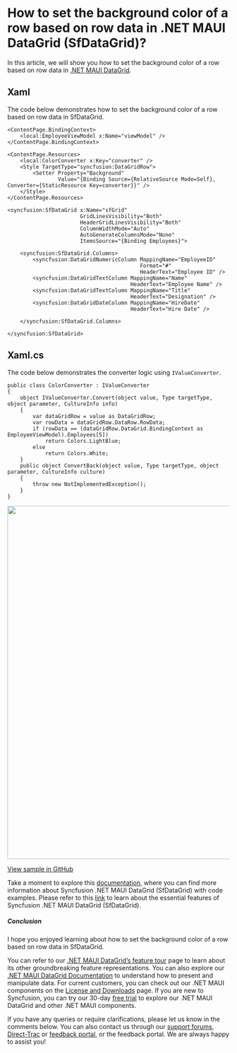 # How to set the background color of a row based on row data in .NET MAUI DataGrid (SfDataGrid)?
In this article, we will show you how to set the background color of a row based on row data in [.NET MAUI DataGrid](https://www.syncfusion.com/maui-controls/maui-datagrid).

## Xaml
The code below demonstrates how to set the background color of a row based on row data in SfDataGrid.
```
<ContentPage.BindingContext>
    <local:EmployeeViewModel x:Name="viewModel" />
</ContentPage.BindingContext>

<ContentPage.Resources>
    <local:ColorConverter x:Key="converter" />
    <Style TargetType="syncfusion:DataGridRow">
        <Setter Property="Background"
                Value="{Binding Source={RelativeSource Mode=Self}, Converter={StaticResource Key=converter}}" />
    </Style>
</ContentPage.Resources>

<syncfusion:SfDataGrid x:Name="sfGrid" 
                       GridLinesVisibility="Both"
                       HeaderGridLinesVisibility="Both"
                       ColumnWidthMode="Auto"
                       AutoGenerateColumnsMode="None"
                       ItemsSource="{Binding Employees}">

    <syncfusion:SfDataGrid.Columns>
        <syncfusion:DataGridNumericColumn MappingName="EmployeeID"
                                          Format="#"
                                          HeaderText="Employee ID" />
        <syncfusion:DataGridTextColumn MappingName="Name"
                                       HeaderText="Employee Name" />
        <syncfusion:DataGridTextColumn MappingName="Title"
                                       HeaderText="Designation" />
        <syncfusion:DataGridDateColumn MappingName="HireDate"
                                       HeaderText="Hire Date" />

    </syncfusion:SfDataGrid.Columns>

</syncfusion:SfDataGrid>
```

## Xaml.cs
The code below demonstrates the converter logic using `IValueConverter`.
```
public class ColorConverter : IValueConverter
{
    object IValueConverter.Convert(object value, Type targetType, object parameter, CultureInfo info)
    {
        var dataGridRow = value as DataGridRow;
        var rowData = dataGridRow.DataRow.RowData;
        if (rowData == (dataGridRow.DataGrid.BindingContext as EmployeeViewModel).Employees[5])
            return Colors.LightBlue;
        else
            return Colors.White;
    }
    public object ConvertBack(object value, Type targetType, object parameter, CultureInfo culture)
    {
        throw new NotImplementedException();
    }
}
```

<img src="https://support.syncfusion.com/kb/agent/attachment/inline?token=eyJhbGciOiJodHRwOi8vd3d3LnczLm9yZy8yMDAxLzA0L3htbGRzaWctbW9yZSNobWFjLXNoYTI1NiIsInR5cCI6IkpXVCJ9.eyJpZCI6IjM1OTA3Iiwib3JnaWQiOiIzIiwiaXNzIjoic3VwcG9ydC5zeW5jZnVzaW9uLmNvbSJ9.nqQFelsEbQ0lUlmYjdXaVwK56SY9OywOABoqLPnhajI" width=800/>

[View sample in GitHub](https://github.com/SyncfusionExamples/How-to-set-background-color-to-a-row-based-on-row-data-in-.NET-MAUI-DataGrid-SfDataGrid)

Take a moment to explore this [documentation](https://help.syncfusion.com/maui/datagrid/overview), where you can find more information about Syncfusion .NET MAUI DataGrid (SfDataGrid) with code examples. Please refer to this [link](https://www.syncfusion.com/maui-controls/maui-datagrid) to learn about the essential features of Syncfusion .NET MAUI DataGrid (SfDataGrid).
 
##### Conclusion
 
I hope you enjoyed learning about how to set the background color of a row based on row data in SfDataGrid.
 
You can refer to our [.NET MAUI DataGrid’s feature tour](https://www.syncfusion.com/maui-controls/maui-datagrid) page to learn about its other groundbreaking feature representations. You can also explore our [.NET MAUI DataGrid Documentation](https://help.syncfusion.com/maui/datagrid/getting-started) to understand how to present and manipulate data. 
For current customers, you can check out our .NET MAUI components on the [License and Downloads](https://www.syncfusion.com/sales/teamlicense) page. If you are new to Syncfusion, you can try our 30-day [free trial](https://www.syncfusion.com/downloads/maui) to explore our .NET MAUI DataGrid and other .NET MAUI components.
 
If you have any queries or require clarifications, please let us know in the comments below. You can also contact us through our [support forums](https://www.syncfusion.com/forums), [Direct-Trac](https://support.syncfusion.com/create) or [feedback portal](https://www.syncfusion.com/feedback/maui?control=sfdatagrid), or the feedback portal. We are always happy to assist you!
